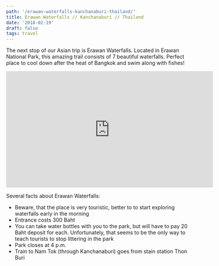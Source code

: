 ```yaml
---
path: '/erawan-waterfalls-kanchanaburi-thailand/'
title: Erawan Waterfalls // Kanchanaburi // Thailand
date: '2018-02-19'
draft: false
tags: travel
---
```


The next stop of our Asian trip is Erawan Waterfalls. Located in Erawan National Park, this amazing trail consists of 7 beautiful waterfalls. Perfect place to cool down after the heat of Bangkok and swim along with fishes!

<iframe width="560" height="315" src="https://www.youtube.com/embed/I6CX38xqVXE?rel=0" frameborder="0" allow="autoplay; encrypted-media" allowfullscreen></iframe>

Several facts about Erawan Waterfalls:

* Beware, that the place is very touristic, better to to start exploring waterfalls early in the morning
* Entrance costs 300 Baht
* You can take water bottles with you to the park, but will have to pay 20 Baht deposit for each. Unfortunately, that seems to be the only way to teach tourists to stop littering in the park
* Park closes at 4 p.m.
* Train to Nam Tok (through Kanchanaburi) goes from stain station Thon Buri
